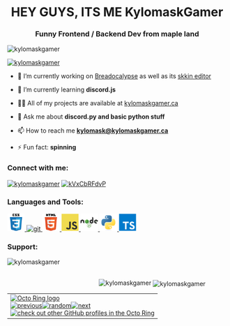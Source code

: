<h1 align="center">HEY GUYS, ITS ME KylomaskGamer</h1>
<h3 align="center">Funny Frontend / Backend Dev from maple land</h3>

<p align="left"> <img src="https://komarev.com/ghpvc/?username=kylomaskgamer&label=Profile%20views&color=0e75b6&style=flat" alt="kylomaskgamer" /> </p>

<p align="left"> <a href="https://github.com/ryo-ma/github-profile-trophy"><img src="https://github-profile-trophy.vercel.app/?username=kylomaskgamer" alt="kylomaskgamer" /></a> </p>

- 🔭 I’m currently working on [Breadocalypse](https://github.com/KylomaskGamer/Breadocalypse) as well as its [skkin editor](https://github.com/KylomaskGamer/Breadocalypse-Skin-Editor)

- 🌱 I’m currently learning **discord.js**

- 👨‍💻 All of my projects are available at [kylomaskgamer.ca](https://kylomaskgamer.ca)

- 💬 Ask me about **discord.py and basic python stuff**

- 📫 How to reach me **kylomask@kylomaskgamer.ca**

- ⚡ Fun fact: **spinning**

<h3 align="left">Connect with me:</h3>
<p align="left">
<a href="https://www.youtube.com/c/kylomaskgamer" target="blank"><img align="center" src="https://raw.githubusercontent.com/rahuldkjain/github-profile-readme-generator/master/src/images/icons/Social/youtube.svg" alt="kylomaskgamer" height="30" width="40" /></a>
<a href="https://discord.gg/kVxCbRFdvP" target="blank"><img align="center" src="https://raw.githubusercontent.com/rahuldkjain/github-profile-readme-generator/master/src/images/icons/Social/discord.svg" alt="kVxCbRFdvP" height="30" width="40" /></a>
</p>

<h3 align="left">Languages and Tools:</h3>
<p align="left"> <a href="https://www.w3schools.com/css/" target="_blank" rel="noreferrer"> <img src="https://raw.githubusercontent.com/devicons/devicon/master/icons/css3/css3-original-wordmark.svg" alt="css3" width="40" height="40"/> </a> <a href="https://git-scm.com/" target="_blank" rel="noreferrer"> <img src="https://www.vectorlogo.zone/logos/git-scm/git-scm-icon.svg" alt="git" width="40" height="40"/> </a> <a href="https://www.w3.org/html/" target="_blank" rel="noreferrer"> <img src="https://raw.githubusercontent.com/devicons/devicon/master/icons/html5/html5-original-wordmark.svg" alt="html5" width="40" height="40"/> </a> <a href="https://developer.mozilla.org/en-US/docs/Web/JavaScript" target="_blank" rel="noreferrer"> <img src="https://raw.githubusercontent.com/devicons/devicon/master/icons/javascript/javascript-original.svg" alt="javascript" width="40" height="40"/> </a> <a href="https://nodejs.org" target="_blank" rel="noreferrer"> <img src="https://raw.githubusercontent.com/devicons/devicon/master/icons/nodejs/nodejs-original-wordmark.svg" alt="nodejs" width="40" height="40"/> </a> <a href="https://www.python.org" target="_blank" rel="noreferrer"> <img src="https://raw.githubusercontent.com/devicons/devicon/master/icons/python/python-original.svg" alt="python" width="40" height="40"/> </a> <a href="https://www.typescriptlang.org/" target="_blank" rel="noreferrer"> <img src="https://raw.githubusercontent.com/devicons/devicon/master/icons/typescript/typescript-original.svg" alt="typescript" width="40" height="40"/> </a> </p>

<h3 align="left">Support:</h3>
<p><a href="https://www.buymeacoffee.com/kylomaskgamer"> <img align="left" src="https://cdn.buymeacoffee.com/buttons/v2/default-yellow.png" height="50" width="210" alt="kylomaskgamer" /></a></p><br><br>

<p><img align="left" src="https://github-readme-stats.vercel.app/api/top-langs?username=kylomaskgamer&show_icons=true&locale=en&layout=compact" alt="kylomaskgamer" /></p>

<p>&nbsp;<img align="center" src="https://github-readme-stats.vercel.app/api?username=kylomaskgamer&show_icons=true&locale=en" alt="kylomaskgamer" /></p>

 <table><tbody><tr><td><a href="https://octo-ring.com/"><img src="https://octo-ring.com/static/img/widget/top.png" width="99%" alt="Octo Ring logo" align="top"></a><br><a href="https://octo-ring.com/p/KylomaskGamer/prev"><img src="https://octo-ring.com/static/img/widget/prev.png" width="33%" alt="previous" align="top" title="previous profile"></a><a href="https://octo-ring.com/p/KylomaskGamer/random"><img src="https://octo-ring.com/static/img/widget/random.png" width="33%" alt="random" align="top" title="random profile"></a><a href="https://octo-ring.com/p/KylomaskGamer/next"><img src="https://octo-ring.com/static/img/widget/next.png" width="33%" alt="next" align="top" title="next profile"></a><br><a href="https://octo-ring.com/"><img src="https://octo-ring.com/static/img/widget/bottom.png" width="99%" alt="check out other GitHub profiles in the Octo Ring" align="top"></a></td></tr></tbody></table> 
